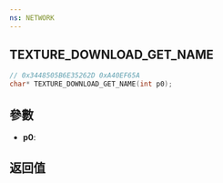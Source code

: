 ```yaml
---
ns: NETWORK
---
```

## TEXTURE_DOWNLOAD_GET_NAME

```c
// 0x3448505B6E35262D 0xA40EF65A
char* TEXTURE_DOWNLOAD_GET_NAME(int p0);
```


## 參數
* **p0**: 

## 返回值
